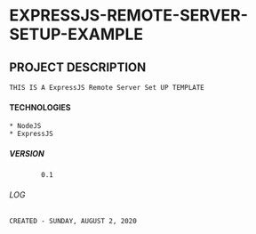 # EXPRESSJS-REMOTE-SERVER-SETUP-EXAMPLE

## PROJECT DESCRIPTION
    THIS IS A ExpressJS Remote Server Set UP TEMPLATE






#### TECHNOLOGIES
    * NodeJS
    * ExpressJS

##### VERSION
            0.1


###### LOG

    CREATED - SUNDAY, AUGUST 2, 2020